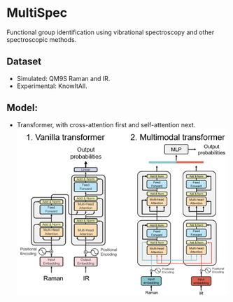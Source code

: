 # MultiSpec
Functional group identification using vibrational spectroscopy and other spectroscopic methods.

## Dataset
- Simulated: QM9S Raman and IR.
- Experimental: KnowItAll.

## Model:
- Transformer, with cross-attention first and self-attention next.
![](1743066016403.png "Model architecture")
